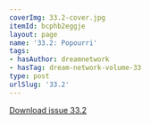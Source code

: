 ```yaml
---
coverImg: 33.2-cover.jpg
itemId: bcphb2eggje
layout: page
name: '33.2: Popourri'
tags:
- hasAuthor: dreamnetwork
- hasTag: dream-network-volume-33
type: post
urlSlug: '33.2'
---
```

<a href="../files/pdfs/Volume_33/33.2_popourri.pdf" download="">Download issue 33.2</a>